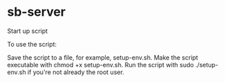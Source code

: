 # sb-server
Start up script

To use the script:

Save the script to a file, for example, setup-env.sh.
Make the script executable with chmod +x setup-env.sh.
Run the script with sudo ./setup-env.sh if you're not already the root user.
